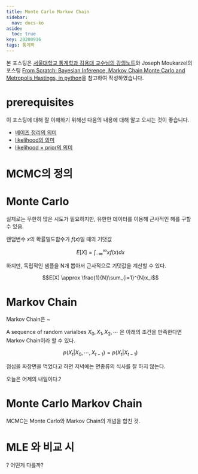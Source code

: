 ```yaml
---
title: Monte Carlo Markov Chain
sidebar:
  nav: docs-ko
aside:
  toc: true
key: 20200916
tags: 통계학
---
```


본 포스팅은 [서울대학교 통계학과 김용대 교수님의 강의노트](https://stat.snu.ac.kr/ydkim/courses/2017-1/addm/MCM-Slide.pdf)와 Joseph Moukarzel의 포스팅 [From Scratch: Bayesian Inference, Markov Chain Monte Carlo and Metropolis Hastings, in python](https://github.com/Joseph94m/MCMC/blob/master/MCMC.ipynb)을 참고하여 작성하였습니다.

# prerequisites

이 포스팅에 대해 잘 이해하기 위해선 다음의 내용에 대해 알고 오시는 것이 좋습니다.

* [베이즈 정리의 의미](https://angeloyeo.github.io/2020/01/09/Bayes_rule.html)
* [likelihood의 의미](https://angeloyeo.github.io/2020/07/17/MLE.html)
* [likelihood $\times$ prior의 의미](https://angeloyeo.github.io/2020/08/04/naive_bayes.html)

# MCMC의 정의

# Monte Carlo

실제로는 무한히 많은 시도가 필요하지만, 유한한 데이터를 이용해 근사적인 해를 구할 수 있음.

[//]: # (그림 1. 원의 넓이를 근사적으로 구하는 Monte Carlo의 예시)

랜덤변수 $x$의 확률밀도함수가 $f(x)$일 때의 기댓값

$$E[X]=\int_{-\infty}^{\infty} xf(x)dx$$

하지만, 독립적인 샘플을 N개 뽑아서 근사적으로 기댓값을 계산할 수 있다.

$$E[X] \approx \frac{1}{N}\sum_{i=1}^{N}x_i$$

# Markov Chain

Markov Chain은 ~

A sequence of random varialbes $X_0, X_1, X_2, \cdots$ 은 아래의 조건을 만족한다면 Markov Chain이라 할 수 있다.

$$p(X_t|X_0, \cdots, X_{t-1}) = p(X_t|X_{t-1})$$

점심을 짜장면을 먹었다고 하면 저녁에는 면종류의 식사를 잘 하지 않는다.

오늘은 어제의 내일이다.?

# Monte Carlo Markov Chain

MCMC는 Monte Carlo와 Markov Chain의 개념을 합친 것.


# MLE 와 비교 시

? 어떤게 다를까?

